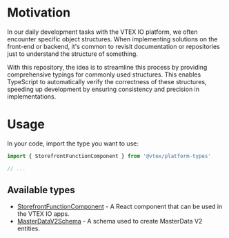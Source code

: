 # Motivation

In our daily development tasks with the VTEX IO platform, we often encounter specific object structures. When implementing solutions on the front-end or backend, it's common to revisit documentation or repositories just to understand the structure of something.

With this repository, the idea is to streamline this process by providing comprehensive typings for commonly used structures. This enables TypeScript to automatically verify the correctness of these structures, speeding up development by ensuring consistency and precision in implementations.

# Usage

In your code, import the type you want to use:

```ts
import { StorefrontFunctionComponent } from '@vtex/platform-types'

// ...

```

## Available types 

- [StorefrontFunctionComponent](./src/StorefrontFunctionComponent.d.ts) - A React component that can be used in the VTEX IO apps.
- [MasterDataV2Schema](./src/MasterDataV2Schema.d.ts) - A schema used to create MasterData V2 entities. 
